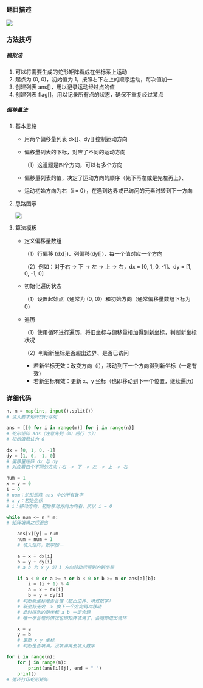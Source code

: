 ### 题目描述

![](D:\Study\myAlgorithm\python_files\基础算法\模拟\AcWing_756_蛇形矩阵\756_蛇形矩阵.bmp)

### 方法技巧

##### 模拟法

1. 可以将需要生成的蛇形矩阵看成在坐标系上运动
2. 起点为 (0, 0)，初始值为 1，按照右下左上的顺序运动，每次值加一
3. 创建列表 ans[]，用以记录运动经过点的值
4. 创建列表 flag[]，用以记录所有点的状态，确保不重复经过某点

##### 偏移量法

1. 基本思路

   - 用两个偏移量列表 dx[]、dy[] 控制运动方向

   - 偏移量列表的下标，对应了不同的运动方向

     （1）这道题是四个方向，可以有多个方向

   - 偏移量列表的值，决定了运动方向的顺序（先下再左或是先左再上）、

   - 运动初始方向为右（i = 0），在遇到边界或已访问的元素时转到下一方向

2. 思路图示

   ![](D:\Study\myAlgorithm\python_files\基础算法\模拟\AcWing_756_蛇形矩阵\偏移量矩阵示意图.bmp)

3. 算法模板

   - 定义偏移量数组

     （1）行偏移 (dx[])、列偏移(dy[])，每一个值对应一个方向

     （2）例如：对于右 -> 下 -> 左 -> 上 -> 右，dx = [0, 1, 0, -1]、dy = [1, 0, -1, 0]

   - 初始化遍历状态

     （1）设置起始点（通常为 (0, 0)）和初始方向（通常偏移量数组下标为 0）

   - 遍历

     （1）使用循环进行遍历，将旧坐标与偏移量相加得到新坐标，判断新坐标状况

     （2）判断新坐标是否超出边界、是否已访问

     - 若新坐标无效：改变方向（i），移动到下一个方向得到新坐标（一定有效） 
     - 若新坐标有效：更新 x、y 坐标（也即移动到下一个位置，继续遍历）

### 详细代码

```python
n, m = map(int, input().split())
# 读入要求矩阵的行与列

ans = [[0 for i in range(m)] for j in range(n)]
# 蛇形矩阵 ans（注意先列（m）后行（n））
# 初始值默认为 0

dx = [0, 1, 0, -1]
dy = [1, 0, -1, 0]
# 偏移量矩阵 dx 与 dy
# 对应着四个不同的方向：右 -> 下 -> 左 -> 上 -> 右

num = 1
x = y = 0
i = 0
# num：蛇形矩阵 ans 中的所有数字
# x y：初始坐标
# i：移动方向，初始移动方向为向右，所以 i = 0

while num <= n * m:
# 矩阵填满之后退出

    ans[x][y] = num
    num = num + 1
    # 填入矩阵，数字加一

    a = x + dx[i]
    b = y + dy[i]
    # a b 为 x y 沿 i 方向移动后得到的新坐标

    if a < 0 or a >= n or b < 0 or b >= m or ans[a][b]:
        i = (i + 1) % 4
        a = x + dx[i]
        b = y + dy[i]
    # 判断新坐标是否合理（超出边界、填过数字）
    # 新坐标无效 -> 换下一个方向再次移动
    # 此时得到的新坐标 a b 一定合理
    # 唯一不合理的情况也即矩阵填满了，会随即退出循环

    x = a
    y = b
    # 更新 x y 坐标
    # 判断是否填满，没填满再去填入数字

for i in range(n):
    for j in range(m):
        print(ans[i][j], end = " ")
    print()
# 循环打印蛇形矩阵
```